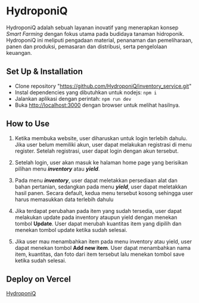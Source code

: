 # HydroponiQ

HydroponiQ adalah sebuah layanan inovatif yang menerapkan konsep *Smart Farming* dengan fokus utama pada budidaya tanaman hidroponik. HydroponiQ ini meliputi pengadaan material, penanaman dan pemeliharaan, panen dan produksi, pemasaran dan distribusi, serta pengelolaan keuangan. 

## Set Up & Installation

- Clone repository "https://github.com/HydroponiQ/inventory_service.git" 
- Instal dependencies yang dibutuhkan untuk nodejs: ```npm i```
- Jalankan aplikasi dengan perintah: ```npm run dev```
- Buka [http://localhost:3000](http://localhost:3000) dengan browser untuk melihat hasilnya.

## How to Use

1. Ketika membuka website, user diharuskan untuk login terlebih dahulu. Jika user belum memiliki akun, user dapat melakukan registrasi di menu register. Setelah registrasi, user dapat login dengan akun tersebut.

2. Setelah login, user akan masuk ke halaman home page yang berisikan pilihan menu **_inventory_**  atau **_yield_**. 

3. Pada menu **_inventory_**, user dapat meletakkan persediaan alat dan bahan pertanian, sedangkan pada menu **_yield_**, user dapat meletakkan hasil panen. Secara default, kedua menu tersebut kosong sehingga user harus memasukkan data terlebih dahulu

4. Jika terdapat perubahan pada item yang sudah tersedia, user dapat melakukan update pada inventory ataupun yield dengan menekan tombol **Update**. User dapat merubah kuantitas item yang dipilih dan menekan tombol update ketika sudah selesai.

5. Jika user mau menambahkan item pada menu inventory atau yield, user dapat menekan tombol **Add new item**. User dapat menambahkan nama item, kuantitas, dan foto dari item tersebut lalu menekan tombol save ketika sudah selesai.

## Deploy on Vercel

[HydroponiQ](https://hydroponiq.vercel.app/) 
